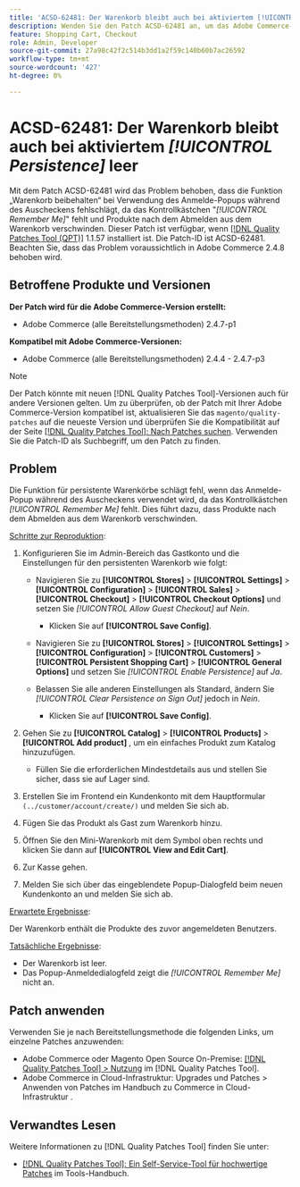 ```yaml
---
title: 'ACSD-62481: Der Warenkorb bleibt auch bei aktiviertem [!UICONTROL Persistence] leer'
description: Wenden Sie den Patch ACSD-62481 an, um das Adobe Commerce-Problem zu beheben, bei dem die Warenkorbfunktion bei Verwendung des Anmelde-Popup während des Auscheckens fehlschlägt.
feature: Shopping Cart, Checkout
role: Admin, Developer
source-git-commit: 27a98c42f2c514b3dd1a2f59c140b60b7ac26592
workflow-type: tm+mt
source-wordcount: '427'
ht-degree: 0%

---
```



# ACSD-62481: Der Warenkorb bleibt auch bei aktiviertem *[!UICONTROL Persistence]* leer

Mit dem Patch ACSD-62481 wird das Problem behoben, dass die Funktion „Warenkorb beibehalten“ bei Verwendung des Anmelde-Popups während des Auscheckens fehlschlägt, da das Kontrollkästchen &quot;*[!UICONTROL Remember Me]*&quot; fehlt und Produkte nach dem Abmelden aus dem Warenkorb verschwinden. Dieser Patch ist verfügbar, wenn [[!DNL Quality Patches Tool (QPT)]](/help/tools/quality-patches-tool/quality-patches-tool-to-self-serve-quality-patches.md) 1.1.57 installiert ist. Die Patch-ID ist ACSD-62481. Beachten Sie, dass das Problem voraussichtlich in Adobe Commerce 2.4.8 behoben wird.

## Betroffene Produkte und Versionen

**Der Patch wird für die Adobe Commerce-Version erstellt:**

* Adobe Commerce (alle Bereitstellungsmethoden) 2.4.7-p1

**Kompatibel mit Adobe Commerce-Versionen:**

* Adobe Commerce (alle Bereitstellungsmethoden) 2.4.4 - 2.4.7-p3

>[!NOTE]
>
>Der Patch könnte mit neuen [!DNL Quality Patches Tool]-Versionen auch für andere Versionen gelten. Um zu überprüfen, ob der Patch mit Ihrer Adobe Commerce-Version kompatibel ist, aktualisieren Sie das `magento/quality-patches` auf die neueste Version und überprüfen Sie die Kompatibilität auf der Seite [[!DNL Quality Patches Tool]: Nach Patches suchen](https://experienceleague.adobe.com/tools/commerce-quality-patches/index.html?lang=de). Verwenden Sie die Patch-ID als Suchbegriff, um den Patch zu finden.

## Problem

Die Funktion für persistente Warenkörbe schlägt fehl, wenn das Anmelde-Popup während des Auscheckens verwendet wird, da das Kontrollkästchen *[!UICONTROL Remember Me]* fehlt. Dies führt dazu, dass Produkte nach dem Abmelden aus dem Warenkorb verschwinden.

<u>Schritte zur Reproduktion</u>:

1. Konfigurieren Sie im Admin-Bereich das Gastkonto und die Einstellungen für den persistenten Warenkorb wie folgt:

   * Navigieren Sie zu **[!UICONTROL Stores]** > **[!UICONTROL Settings]** > **[!UICONTROL Configuration]** > **[!UICONTROL Sales]** > **[!UICONTROL Checkout]** > **[!UICONTROL Checkout Options]** und setzen Sie *[!UICONTROL Allow Guest Checkout]* auf *Nein*.

      * Klicken Sie auf **[!UICONTROL Save Config]**.

   * Navigieren Sie zu **[!UICONTROL Stores]** > **[!UICONTROL Settings]** > **[!UICONTROL Configuration]** > **[!UICONTROL Customers]** > **[!UICONTROL Persistent Shopping Cart]** > **[!UICONTROL General Options]** und setzen Sie *[!UICONTROL Enable Persistence]* auf *Ja*.
   * Belassen Sie alle anderen Einstellungen als Standard, ändern Sie *[!UICONTROL Clear Persistence on Sign Out]* jedoch in *Nein*.

      * Klicken Sie auf **[!UICONTROL Save Config]**.

1. Gehen Sie zu **[!UICONTROL Catalog]** > **[!UICONTROL Products]** > **[!UICONTROL Add product]** , um ein einfaches Produkt zum Katalog hinzuzufügen.

   * Füllen Sie die erforderlichen Mindestdetails aus und stellen Sie sicher, dass sie auf Lager sind.

1. Erstellen Sie im Frontend ein Kundenkonto mit dem Hauptformular `(../customer/account/create/)` und melden Sie sich ab.
1. Fügen Sie das Produkt als Gast zum Warenkorb hinzu.
1. Öffnen Sie den Mini-Warenkorb mit dem Symbol oben rechts und klicken Sie dann auf **[!UICONTROL View and Edit Cart]**.
1. Zur Kasse gehen.
1. Melden Sie sich über das eingeblendete Popup-Dialogfeld beim neuen Kundenkonto an und melden Sie sich ab.

<u>Erwartete Ergebnisse</u>:

Der Warenkorb enthält die Produkte des zuvor angemeldeten Benutzers.

<u>Tatsächliche Ergebnisse</u>:

* Der Warenkorb ist leer.
* Das Popup-Anmeldedialogfeld zeigt die *[!UICONTROL Remember Me]* nicht an.

## Patch anwenden

Verwenden Sie je nach Bereitstellungsmethode die folgenden Links, um einzelne Patches anzuwenden:

* Adobe Commerce oder Magento Open Source On-Premise: [[!DNL Quality Patches Tool] > Nutzung](/help/tools/quality-patches-tool/usage.md) im [!DNL Quality Patches Tool].
* Adobe Commerce in Cloud-Infrastruktur: Upgrades und Patches > Anwenden von Patches im Handbuch zu Commerce in Cloud-Infrastruktur .

## Verwandtes Lesen

Weitere Informationen zu [!DNL Quality Patches Tool] finden Sie unter:

* [[!DNL Quality Patches Tool]: Ein Self-Service-Tool für hochwertige Patches](/help/tools/quality-patches-tool/quality-patches-tool-to-self-serve-quality-patches.md) im Tools-Handbuch.

